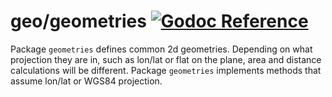 # geo/geometries [![Godoc Reference](https://pkg.go.dev/badge/github.com/pchchv/geo)](https://pkg.go.dev/github.com/pchchv/geo/geometries)

Package `geometries` defines common 2d geometries.
Depending on what projection they are in,
such as lon/lat or flat on the plane,
area and distance calculations will be different.
Package `geometries` implements methods that assume lon/lat or WGS84 projection.
